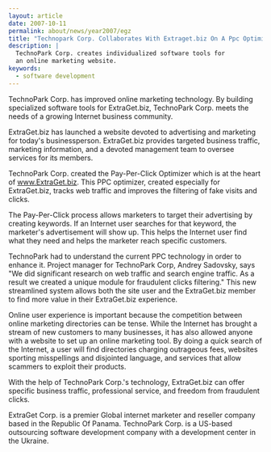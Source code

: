 ```yaml
---
layout: article
date: 2007-10-11
permalink: about/news/year2007/egz
title: "Technopark Corp. Collaborates With Extraget.biz On A Ppc Optimizer"
description: |
  TechnoPark Corp. creates individualized software tools for
  an online marketing website.
keywords:
  - software development
---
```


TechnoPark Corp. has improved online marketing technology. By building specialized software tools 
for ExtraGet.biz, TechnoPark Corp. meets the needs of a growing Internet business community.

ExtraGet.biz has launched a website devoted to advertising and marketing for today's businessperson. 
ExtraGet.biz provides targeted business traffic, marketing information, and a devoted management 
team to oversee services for its members.

TechnoPark Corp. created the Pay-Per-Click Optimizer which is at the heart of www.ExtraGet.biz. This 
PPC optimizer, created especially for ExtraGet.biz, tracks web traffic and improves the filtering of 
fake visits and clicks.

The Pay-Per-Click process allows marketers to target their advertising by creating keywords. If an 
Internet user searches for that keyword, the marketer's advertisement will show up. This helps the 
Internet user find what they need and helps the marketer reach specific customers.

TechnoPark had to understand the current PPC technology in order to enhance it. Project manager for 
TechnoPark Corp, Andrey Sadovsky, says "We did significant research on web traffic and search engine 
traffic. As a result we created a unique module for fraudulent clicks filtering." This new 
streamlined system allows both the site user and the ExtraGet.biz member to find more value in their 
ExtraGet.biz experience.

Online user experience is important because the competition between online marketing directories can 
be tense. While the Internet has brought a stream of new customers to many businesses, it has also 
allowed anyone with a website to set up an online marketing tool. By doing a quick search of the 
Internet, a user will find directories charging outrageous fees, websites sporting misspellings and 
disjointed language, and services that allow scammers to exploit their products.

With the help of TechnoPark Corp.'s technology, ExtraGet.biz can offer specific business traffic, 
professional service, and freedom from fraudulent clicks.

ExtraGet Corp. is a premier Global internet marketer and reseller company based in the Republic Of 
Panama. TechnoPark Corp. is a US-based outsourcing software development company with a development 
center in the Ukraine.
